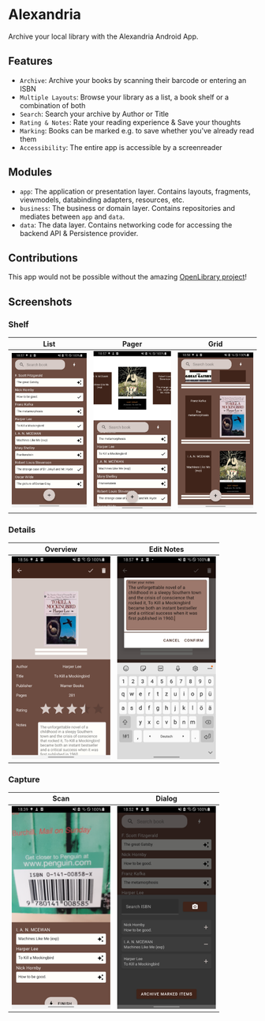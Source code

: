 # Alexandria
Archive your local library with the Alexandria Android App.

## Features
- `Archive`: Archive your books by scanning their barcode or entering an ISBN
- `Multiple Layouts`: Browse your library as a list, a book shelf or a combination of both
- `Search`: Search your archive by Author or Title
- `Rating & Notes`: Rate your reading experience & Save your thoughts
- `Marking`: Books can be marked e.g. to save whether you've already read them
- `Accessibility`: The entire app is accessible by a screenreader

## Modules
- `app`: The application or presentation layer. Contains layouts, fragments, viewmodels, databinding adapters, resources, etc.
- `business`: The business or domain layer. Contains repositories and mediates between `app` and `data`.
- `data`: The data layer. Contains networking code for accessing the backend API & Persistence provider.

## Contributions
This app would not be possible without the amazing [OpenLibrary project](https://openlibrary.org/)!

## Screenshots
### Shelf
List | Pager | Grid
:-------------------------:|:-------------------------:|:-------------------------:
<img src="./assets/shelf_list.png"  width="200" /> | <img src="./assets/shelf_pager.png"  width="200" /> | <img src="./assets/shelf_grid.png"  width="200" />

### Details
Overview | Edit Notes
:-------------------------:|:-------------------------:
<img src="./assets/details.png"  width="200" /> | <img src="./assets/details_edit.png"  width="200" />

### Capture
Scan | Dialog
:-------------------------:|:-------------------------:
<img src="./assets/capture_scan.png"  width="200" /> | <img src="./assets/capture_dialog.png"  width="200" />

